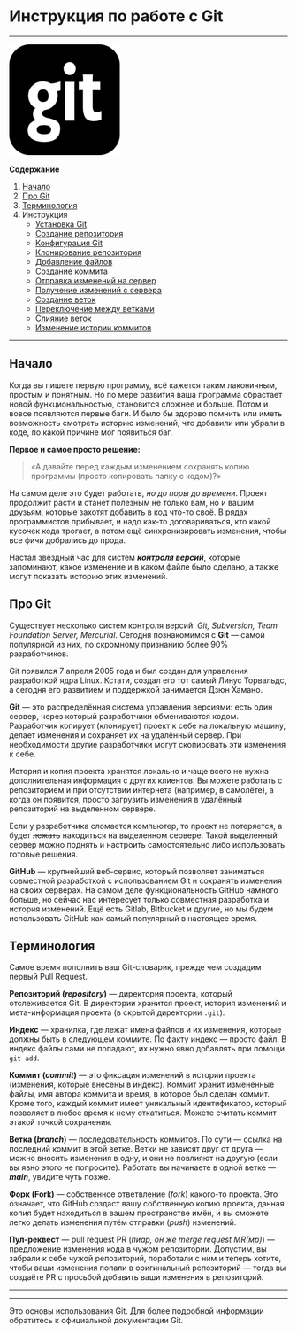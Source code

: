 # Инструкция по работе с Git
***
![git logo](./assets/git-logo.png "Логотип Git")

**Содержание**
1. [Начало](#начало)
2. [Про Git](#про-git) 
3. [Терминология](#terminology)
4. Инструкция
   + [Установка Git](./git-install.md)
   + [Создание репозитория](./create-repo.md)
   + [Конфигурация Git](./git-config.md)
   + [Клонирование репозитория](./clone-repo.md)
   + [Добавление файлов](./add.md)
   + [Создание коммита](./create-commit.md)
   + [Отправка изменений на сервер](./push.md)
   + [Получение изменений с сервера](./pull.md)
   + [Создание веток](./create-branch.md)
   + [Переключение между ветками](./checkout-branch.md)
   + [Слияние веток](./merge-branch.md)
   + [Изменение истории коммитов](./rebase.md)

***
## Начало
Когда вы пишете первую программу, всё кажется таким лаконичным, простым и понятным. Но по мере развития ваша программа обрастает новой функциональностью, становится сложнее и больше. Потом и вовсе появляются первые баги. И было бы здорово помнить или иметь возможность смотреть историю изменений, что добавили или убрали в коде, по какой причине мог появиться баг.

**Первое и самое просто решение:**
> «А давайте перед каждым изменением сохранять копию программы (просто копировать папку с кодом)?»

На самом деле это будет работать, _но до поры до времени_. Проект продолжит расти и станет полезным не только вам, но и вашим друзьям, которые захотят добавить в код что-то своё. В рядах программистов прибывает, и надо как-то договариваться, кто какой кусочек кода трогает, а потом ещё синхронизировать изменения, чтобы все фичи добрались до прода.

Настал звёздный час для систем ***контроля версий***, которые запоминают, какое изменение и в каком файле было сделано, а также могут показать историю этих изменений.

## Про Git
Существует несколько систем контроля версий: _Git, Subversion, Team Foundation Server, Mercurial_. Сегодня познакомимся с **Git** — самой популярной из них, по скромному признанию более 90% разработчиков.

Git появился 7 апреля 2005 года и был создан для управления разработкой ядра Linux. Кстати, создал его тот самый Линус Торвальдс, а сегодня его развитием и поддержкой занимается Дзюн Хамано.

**Git** — это распределённая система управления версиями: есть один сервер, через который разработчики обмениваются кодом. Разработчик копирует (клонирует) проект к себе на локальную машину, делает изменения и сохраняет их на удалённый сервер. При необходимости другие разработчики могут скопировать эти изменения к себе.

История и копия проекта хранятся локально и чаще всего не нужна дополнительная информация с других клиентов. Вы можете работать с репозиторием и при отсутствии интернета (например, в самолёте), а когда он появится, просто загрузить изменения в удалённый репозиторий на выделенном сервере.

Если у разработчика сломается компьютер, то проект не потеряется, а будет ~~лежать~~ находиться на выделенном сервере. Такой выделенный сервер можно поднять и настроить самостоятельно либо использовать готовые решения.

**GitHub** — крупнейший веб-сервис, который позволяет заниматься совместной разработкой с использованием Git и сохранять изменения на своих серверах. На самом деле функциональность GitHub намного больше, но сейчас нас интересует только совместная разработка и история изменений. Ещё есть Gitlab, Bitbucket и другие, но мы будем использовать GitHub как самый популярный в настоящее время.

## <a name="terminology"></a>Терминология
Самое время пополнить ваш Git-словарик, прежде чем создадим первый Pull Request.

**Репозиторий (_repository_)** — директория проекта, который отслеживается Git. В директории хранится проект, история изменений и мета-информация проекта (в скрытой директории `.git`).

**Индекс** — хранилка, где лежат имена файлов и их изменения, которые должны быть в следующем коммите. По факту индекс — просто файл. В индекс файлы сами не попадают, их нужно явно добавлять при помощи `git add`.

**Коммит (_commit_)** — это фиксация изменений в истории проекта (изменения, которые внесены в индекс). Коммит хранит изменённые файлы, имя автора коммита и время, в которое был сделан коммит. Кроме того, каждый коммит имеет уникальный идентификатор, который позволяет в любое время к нему откатиться. Можете считать коммит этакой точкой сохранения.

**Ветка (_branch_)** — последовательность коммитов. По сути — ссылка на последний коммит в этой ветке. Ветки не зависят друг от друга — можно вносить изменения в одну, и они не повлияют на другую (если вы явно этого не попросите). Работать вы начинаете в одной ветке — _**main**_, увидите чуть позже.

**Форк (Fork)** — собственное ответвление (_fork_) какого-то проекта. Это означает, что GitHub создаст вашу собственную копию проекта, данная копия будет находиться в вашем пространстве имён, и вы сможете легко делать изменения путём отправки (_push_) изменений.

**Пул-реквест** — pull request PR (_пиар, он же merge request MR(мр)_) — предложение изменения кода в чужом репозитории. Допустим, вы забрали к себе чужой репозиторий, поработали с ним и теперь хотите, чтобы ваши изменения попали в оригинальный репозиторий — тогда вы создаёте PR с просьбой добавить ваши изменения в репозиторий.


***
***

Это основы использования Git. Для более подробной информации обратитесь к официальной документации Git.